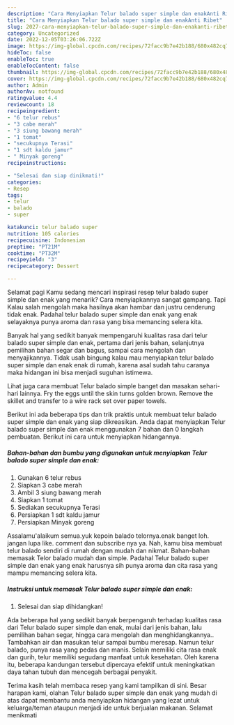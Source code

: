 ```yaml
---
description: "Cara Menyiapkan Telur balado super simple dan enakAnti Ribet"
title: "Cara Menyiapkan Telur balado super simple dan enakAnti Ribet"
slug: 2027-cara-menyiapkan-telur-balado-super-simple-dan-enakanti-ribet
category: Uncategorized
date: 2022-12-05T03:26:06.722Z
image: https://img-global.cpcdn.com/recipes/72facc9b7e42b188/680x482cq70/telur-balado-super-simple-dan-enak-foto-resep-utama.jpg
hideToc: false
enableToc: true
enableTocContent: false
thumbnail: https://img-global.cpcdn.com/recipes/72facc9b7e42b188/680x482cq70/telur-balado-super-simple-dan-enak-foto-resep-utama.jpg
cover: https://img-global.cpcdn.com/recipes/72facc9b7e42b188/680x482cq70/telur-balado-super-simple-dan-enak-foto-resep-utama.jpg
author: Admin
authorAv: notfound
ratingvalue: 4.4
reviewcount: 18
recipeingredient:
- "6 telur rebus"
- "3 cabe merah"
- "3 siung bawang merah"
- "1 tomat"
- "secukupnya Terasi"
- "1 sdt kaldu jamur"
- " Minyak goreng"
recipeinstructions:

- "Selesai dan siap dinikmati!"
categories:
- Resep
tags:
- telur
- balado
- super

katakunci: telur balado super 
nutrition: 105 calories
recipecuisine: Indonesian
preptime: "PT21M"
cooktime: "PT32M"
recipeyield: "3"
recipecategory: Dessert

---
```



Selamat pagi Kamu sedang mencari inspirasi resep telur balado super simple dan enak yang menarik? Cara menyiapkannya sangat gampang. Tapi Kalau salah mengolah maka hasilnya akan hambar dan justru cenderung tidak enak. Padahal telur balado super simple dan enak yang enak selayaknya punya aroma dan rasa yang bisa memancing selera kita.


Banyak hal yang sedikit banyak mempengaruhi kualitas rasa dari telur balado super simple dan enak, pertama dari jenis bahan, selanjutnya pemilihan bahan segar dan bagus, sampai cara mengolah dan menyajikannya. Tidak usah bingung kalau mau menyiapkan telur balado super simple dan enak enak di rumah, karena asal sudah tahu caranya maka hidangan ini bisa menjadi suguhan istimewa.

Lihat juga cara membuat Telur balado simple banget dan masakan sehari-hari lainnya. Fry the eggs until the skin turns golden brown. Remove the skillet and transfer to a wire rack set over paper towels.


Berikut ini ada beberapa tips dan trik praktis untuk membuat telur balado super simple dan enak yang siap dikreasikan. Anda dapat menyiapkan Telur balado super simple dan enak menggunakan 7 bahan dan 0 langkah pembuatan. Berikut ini cara untuk menyiapkan hidangannya.

<!--inarticleads1-->

##### Bahan-bahan dan bumbu yang digunakan untuk menyiapkan Telur balado super simple dan enak:

1. Gunakan 6 telur rebus
1. Siapkan 3 cabe merah
1. Ambil 3 siung bawang merah
1. Siapkan 1 tomat
1. Sediakan secukupnya Terasi
1. Persiapkan 1 sdt kaldu jamur
1. Persiapkan  Minyak goreng


Assalamu&#39;alaikum semua.yuk kepoin balado telornya.enak banget loh. jangan lupa like. comment dan subscribe nya ya. Nah, kamu bisa membuat telur balado sendiri di rumah dengan mudah dan nikmat. Bahan-bahan memasak Telor balado mudah dan simple. Padahal Telur balado super simple dan enak yang enak harusnya sih punya aroma dan cita rasa yang mampu memancing selera kita. 

<!--inarticleads2-->

##### Instruksi untuk memasak Telur balado super simple dan enak:


1. Selesai dan siap dihidangkan!

Ada beberapa hal yang sedikit banyak berpengaruh terhadap kualitas rasa dari Telur balado super simple dan enak, mulai dari jenis bahan, lalu pemilihan bahan segar, hingga cara mengolah dan menghidangkannya.. Tambahkan air dan masukan telur sampai bumbu meresap. Namun telur balado, punya rasa yang pedas dan manis. Selain memiliki cita rasa enak dan gurih, telur memiliki segudang manfaat untuk kesehatan. Oleh karena itu, beberapa kandungan tersebut dipercaya efektif untuk meningkatkan daya tahan tubuh dan mencegah berbagai penyakit. 

Terima kasih telah membaca resep yang kami tampilkan di sini. Besar harapan kami, olahan Telur balado super simple dan enak yang mudah di atas dapat membantu anda menyiapkan hidangan yang lezat untuk keluarga/teman ataupun menjadi ide untuk berjualan makanan. Selamat menikmati
